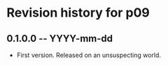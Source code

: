 # Revision history for p09

## 0.1.0.0 -- YYYY-mm-dd

* First version. Released on an unsuspecting world.
